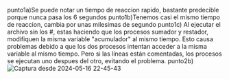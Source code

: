 punto1a)Se puede notar un tiempo de reaccion rapido, bastante predecible porque nunca pasa los 6 segundos 
punto1b)Tenemos casi el mismo tiempo de reaccion, cambia por unas milesimas de segundo 
punto1c) Al ejecutar el archivo sin los #, estas haciendo que los procesos sumador y restador, modifiquen la misma variable "acumulador" al mismo tiempo. Esto causa problemas debido a que los dos procesos intentan acceder a la misma variable al mismo tiempo. Pero si las líneas están comentadas, los procesos se ejecutan uno despues del otro, evitando el problema.
punto2b) ![Captura desde 2024-05-16 22-45-43](https://github.com/martinorez/ASO2024TPs/assets/131625059/0c2fc5f8-5126-470d-bbd0-999cf5bed28f)
